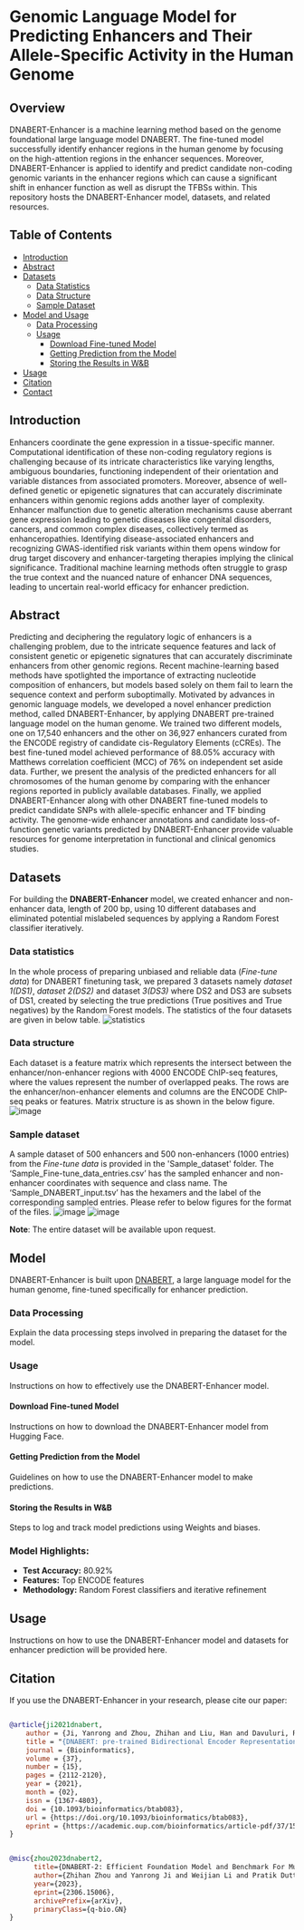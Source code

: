 # Genomic Language Model for Predicting Enhancers and Their Allele-Specific Activity in the Human Genome

## Overview
DNABERT-Enhancer is a machine learning method based on the genome foundational large language model DNABERT. The fine-tuned model successfully identify enhancer regions in the human genome by focusing on the high-attention regions in the enhancer sequences. Moreover, DNABERT-Enhancer is applied to identify and predict candidate non-coding genomic variants in the enhancer regions which can cause a significant shift in enhancer function as well as disrupt the  TFBSs within. This repository hosts the DNABERT-Enhancer model, datasets, and related resources.

## Table of Contents
- [Introduction](#introduction)
- [Abstract](#abstract)
- [Datasets](#datasets)
  - [Data Statistics](#data-statistics)
  - [Data Structure](#data-structure)
  - [Sample Dataset](#sample-dataset)
- [Model and Usage](#model)
  - [Data Processing](#data-processing)
  - [Usage](#usage)
    - [Download Fine-tuned Model](#download-fine-tuned-model)
    - [Getting Prediction from the Model](#getting-prediction-from-the-model)
    - [Storing the Results in W&B](#storing-the-results-in-wb)
- [Usage](#usage)
- [Citation](#citation)
- [Contact](#contact)

## Introduction
Enhancers coordinate the gene expression in a tissue-specific manner. Computational identification of these non-coding regulatory regions is challenging because of its intricate characteristics like varying lengths, ambiguous boundaries, functioning independent of their orientation and variable distances from associated promoters. Moreover, absence of well-defined genetic or epigenetic signatures that can accurately discriminate enhancers within genomic regions adds another layer of complexity. Enhancer malfunction due to genetic alteration mechanisms cause aberrant gene expression leading to genetic diseases like congenital disorders, cancers, and common complex diseases, collectively termed as enhanceropathies. Identifying disease-associated enhancers and recognizing GWAS-identified risk variants within them opens window for drug target discovery and enhancer-targeting therapies implying the clinical significance. Traditional machine learning methods often struggle to grasp the true context and the nuanced nature of enhancer DNA sequences, leading to uncertain real-world efficacy for enhancer prediction.

## Abstract
Predicting and deciphering the regulatory logic of enhancers is a challenging problem, due to the intricate sequence features and lack of consistent genetic or epigenetic signatures that can accurately discriminate enhancers from other genomic regions. Recent machine-learning based methods have spotlighted the importance of extracting nucleotide composition of enhancers, but models based solely on them fail to learn the sequence context and perform suboptimally. Motivated by advances in genomic language models, we developed a novel enhancer prediction method, called DNABERT-Enhancer, by applying DNABERT pre-trained language model on the human genome. We trained two different models, one on 17,540 enhancers and the other on 36,927 enhancers curated from the ENCODE registry of candidate cis-Regulatory Elements (cCREs). The best fine-tuned model achieved performance of 88.05% accuracy with Matthews correlation coefficient (MCC) of 76% on independent set aside data. Further, we present the analysis of the predicted enhancers for all chromosomes of the human genome by comparing with the enhancer regions reported in publicly available databases. Finally, we applied DNABERT-Enhancer along with other DNABERT fine-tuned models to predict candidate SNPs with allele-specific enhancer and TF binding activity. The genome-wide enhancer annotations and candidate loss-of-function genetic variants predicted by DNABERT-Enhancer provide valuable resources for genome interpretation in functional and clinical genomics studies.

## Datasets
For building the **DNABERT-Enhancer** model, we created enhancer and non-enhancer data, length of 200 bp, using 10 different databases and eliminated potential mislabeled sequences by applying a Random Forest classifier iteratively. 

### Data statistics
In the whole process of preparing unbiased and reliable data (_Fine-tune data_) for DNABERT finetuning task, we prepared 3 datasets namely _dataset 1(DS1)_, _dataset 2(DS2)_ and dataset _3(DS3)_ where DS2 and DS3 are subsets of DS1, created by selecting the true predictions (True positives and True negatives) by the Random Forest models. The statistics of the four datasets are given in below table. ![statistics](Figures/Data_statistics.png)

### Data structure
Each dataset is a feature matrix which represents the intersect between the enhancer/non-enhancer regions with 4000 ENCODE ChIP-seq features, where the values represent the number of overlapped peaks. The rows are the enhancer/non-enhancer elements and columns are the ENCODE ChIP-seq peaks or features. Matrix structure is as shown in the below figure.![image](Figures/Sample_matrix.png)

### Sample dataset
<!--The repository includes the combined dataset of enhancer and non-enhancer sequences used for training and testing the DNABERT-Enhancer model. -->
A sample dataset of 500 enhancers and 500 non-enhancers (1000 entries) from the _Fine-tune data_ is provided in the 'Sample_dataset' folder. The ‘Sample_Fine-tune_data_entries.csv’ has the sampled enhancer and non-enhancer coordinates with sequence and class name. The ‘Sample_DNABERT_input.tsv’ has the hexamers and the label of the corresponding sampled entries. Please refer to below figures for the format of the files.
![image](Figures/Dataset_format.png)
![image](Figures/DNABERT_input.png)

**Note**: The entire dataset will be available upon request.

## Model
DNABERT-Enhancer is built upon [DNABERT](https://github.com/jerryji1993/DNABERT), a large language model for the human genome, fine-tuned specifically for enhancer prediction.

### Data Processing
Explain the data processing steps involved in preparing the dataset for the model.

### Usage
Instructions on how to effectively use the DNABERT-Enhancer model.


#### Download Fine-tuned Model
Instructions on how to download the DNABERT-Enhancer model from Hugging Face.

#### Getting Prediction from the Model
Guidelines on how to use the DNABERT-Enhancer model to make predictions.

#### Storing the Results in W&B
Steps to log and track model predictions using Weights and biases.

### Model Highlights:
- **Test Accuracy:** 80.92%
- **Features:** Top ENCODE features
- **Methodology:** Random Forest classifiers and iterative refinement

## Usage
Instructions on how to use the DNABERT-Enhancer model and datasets for enhancer prediction will be provided here.

## Citation
If you use the DNABERT-Enhancer in your research, please cite our paper:

```bib

@article{ji2021dnabert,
    author = {Ji, Yanrong and Zhou, Zhihan and Liu, Han and Davuluri, Ramana V},
    title = "{DNABERT: pre-trained Bidirectional Encoder Representations from Transformers model for DNA-language in genome}",
    journal = {Bioinformatics},
    volume = {37},
    number = {15},
    pages = {2112-2120},
    year = {2021},
    month = {02},
    issn = {1367-4803},
    doi = {10.1093/bioinformatics/btab083},
    url = {https://doi.org/10.1093/bioinformatics/btab083},
    eprint = {https://academic.oup.com/bioinformatics/article-pdf/37/15/2112/50578892/btab083.pdf},
}


@misc{zhou2023dnabert2,
      title={DNABERT-2: Efficient Foundation Model and Benchmark For Multi-Species Genome}, 
      author={Zhihan Zhou and Yanrong Ji and Weijian Li and Pratik Dutta and Ramana Davuluri and Han Liu},
      year={2023},
      eprint={2306.15006},
      archivePrefix={arXiv},
      primaryClass={q-bio.GN}
}
